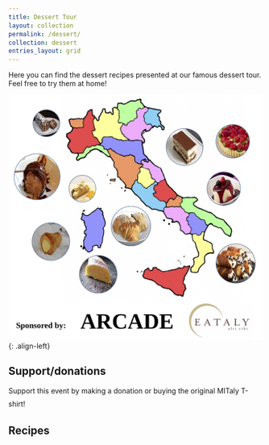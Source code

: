 ```yaml
---
title: Dessert Tour
layout: collection
permalink: /dessert/
collection: dessert
entries_layout: grid
---
```


Here you can find the dessert recipes presented at our famous dessert tour.
Feel free to try them at home!


![image-left](/assets/images/dessert/map.jpg){: .align-left}

## Support/donations

Support this event by making a donation or buying the original MITaly T-shirt! <a href="{{ site.venmo }}" class="btn btn--primary"><i class="pf pf-venmo" aria-hidden="true" style="font-size: 24px"></i></a>

## Recipes


